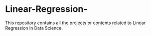 # Linear-Regression-
This repository contains all the projects or contents related to Linear Regression in Data Science. 
